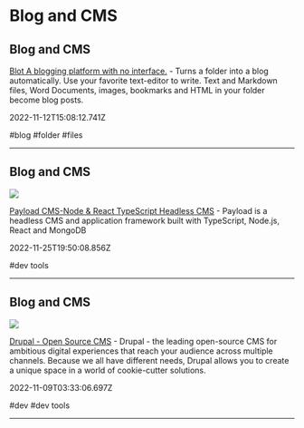 # Blog and CMS

## Blog and CMS

[Blot A blogging platform with no interface.](https://blot.im) - Turns a folder into a blog automatically. Use your favorite text-editor to write. Text and Markdown files, Word Documents, images, bookmarks and HTML in your folder become blog posts.

2022-11-12T15:08:12.741Z

#blog #folder #files

---

## Blog and CMS

![](https://cms.payloadcms.com/media/og-image.jpg)

[Payload CMS-Node & React TypeScript Headless CMS](https://payloadcms.com) - Payload is a headless CMS and application framework built with TypeScript, Node.js, React and MongoDB

2022-11-25T19:50:08.856Z

#dev tools

---

## Blog and CMS

![](https://www.drupal.org/sites/all/themes/bluecheese/images/og.jpg)

[Drupal - Open Source CMS](https://www.drupal.org/home) - Drupal - the leading open-source CMS for ambitious digital experiences that reach your audience across multiple channels. Because we all have different needs, Drupal allows you to create a unique space in a world of cookie-cutter solutions.

2022-11-09T03:33:06.697Z

#dev #dev tools

---

